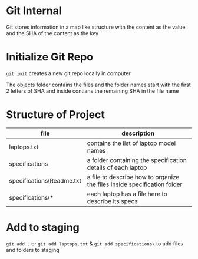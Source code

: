 # Git Internal

Git stores information in a map like structure with the content as the value and the SHA of the content as the key

# Initialize Git Repo

`git init` creates a new git repo locally in computer

The objects folder contains the files and the folder names start with the first 2 letters of SHA and inside contians the remaining SHA in the file name

# Structure of Project

|file| description|
|-----------|------------|
|laptops.txt| contains the list of laptop model names|
|specifications| a folder containing the specification details of each laptop|
|specifications\Readme.txt| a file to describe how to organize the files inside specification folder|
|specifications\\*| each laptop has a file here to describe its specs|

# Add to staging

`git add .` or `git add laptops.txt` & `git add specifications\` to add files and folders to staging

